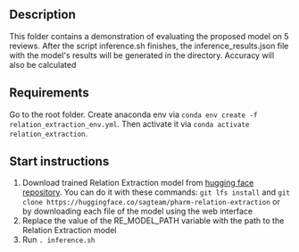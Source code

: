 Description
---
This folder contains a demonstration of evaluating the proposed model on 5 reviews. After the script inference.sh finishes, the inference_results.json file with the model's results will be generated in the directory. Accuracy will also be calculated

Requirements
---
Go to the root folder. Create anaconda env via `conda env create -f relation_extraction_env.yml`. Then activate it via `conda activate relation_extraction`.

Start instructions
---
1. Download trained Relation Extraction model from [hugging face repository](https://huggingface.co/sagteam/pharm-relation-extraction/tree/main). You can do it with these commands: `git lfs install` and `git clone https://huggingface.co/sagteam/pharm-relation-extraction` or by downloading each file of the model using the web interface
2. Replace the value of the RE_MODEL_PATH variable with the path to the Relation Extraction model
3. Run `. inference.sh`
